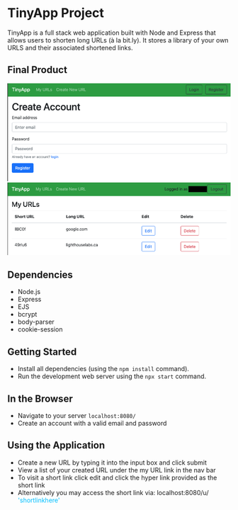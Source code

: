 # TinyApp Project

TinyApp is a full stack web application built with Node and Express that allows users to shorten long URLs (à la bit.ly).
It stores a library of your own URLS and their associated shortened links. 

## Final Product

!["Register"](https://github.com/rewpt/tinyapp/blob/master/docs/Register.png?raw=true)
!["Login"](https://github.com/rewpt/tinyapp/blob/master/docs/URLindex.png?raw=true)

## Dependencies

- Node.js
- Express
- EJS
- bcrypt
- body-parser
- cookie-session

## Getting Started

- Install all dependencies (using the `npm install` command).
- Run the development web server using the `npx start` command.

## In the Browser
- Navigate to your server `localhost:8080/`
- Create an account with a valid email and password

## Using the Application
- Create a new URL by typing it into the input box and click submit 
- View a list of your created URL under the my URL link in the nav bar
- To visit a short link click edit and click the hyper link provided as the short link
- Alternatively you may access the short link via:
 localhost:8080/u/ <span style="color:deepskyblue">'shortlinkhere'</span>